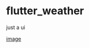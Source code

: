 # flutter_weather

just a ui

[image](https://raw.githubusercontent.com/dajiaman/flutter_weather/main/preview/Screenshot_1678895940.png)
